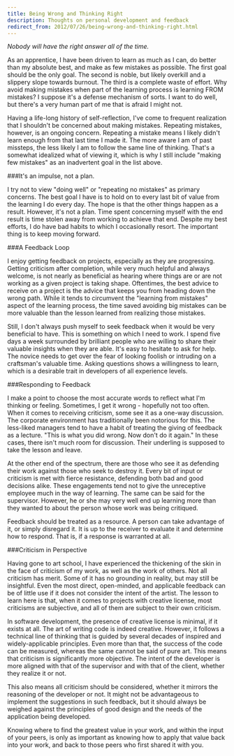 ```yaml
---
title: Being Wrong and Thinking Right
description: Thoughts on personal development and feedback
redirect_from: 2012/07/26/being-wrong-and-thinking-right.html
---
```

*Nobody will have the right answer all of the time.*

As an apprentice, I have been driven to learn as much as I can, do better than my absolute best, and make as few mistakes as possible. The first goal should be the only goal. The second is noble, but likely overkill and a slippery slope towards burnout. The third is a complete waste of effort. Why avoid making mistakes when part of the learning process is learning FROM mistakes? I suppose it's a defense mechanism of sorts. I want to do well, but there's a very human part of me that is afraid I might not.

Having a life-long history of self-reflection, I've come to frequent realization that I shouldn't be concerned about making mistakes. Repeating mistakes, however, is an ongoing concern. Repeating a mistake means I likely didn't learn enough from that last time I made it. The more aware I am of past missteps, the less likely I am to follow the same line of thinking. That's a somewhat idealized what of viewing it, which is why I still include "making few mistakes" as an inadvertent goal in the list above.

###It's an impulse, not a plan.

I try not to view "doing well" or "repeating no mistakes" as primary concerns. The best goal I have is to hold on to every last bit of value from the learning I do every day. The hope is that the other things happen as a result. However, it's not a plan. Time spent concerning myself with the end result is time stolen away from working to achieve that end. Despite my best efforts, I do have bad habits to which I occasionally resort. The important thing is to keep moving forward.

###A Feedback Loop

I enjoy getting feedback on projects, especially as they are progressing. Getting criticism after completion, while very much helpful and always welcome, is not nearly as beneficial as hearing where things are or are not working as a given project is taking shape. Oftentimes, the best advice to receive on a project is the advice that keeps you from heading down the wrong path. While it tends to circumvent the "learning from mistakes" aspect of the learning process, the time saved avoiding big mistakes can be more valuable than the lesson learned from realizing those mistakes.

Still, I don't always push myself to seek feedback when it would be very beneficial to have. This is something on which I need to work. I spend five days a week surrounded by brilliant people who are willing to share their valuable insights when they are able. It's easy to hesitate to ask for help. The novice needs to get over the fear of looking foolish or intruding on a craftsman's valuable time. Asking questions shows a willingness to learn, which is a desirable trait in developers of all experience levels.

###Responding to Feedback

I make a point to choose the most accurate words to reflect what I'm thinking or feeling. Sometimes, I get it wrong - hopefully not too often. When it comes to receiving criticism, some see it as a one-way discussion. The corporate environment has traditionally been notorious for this. The less-liked managers tend to have a habit of treating the giving of feedback as a lecture. "This is what you did wrong. Now don't do it again." In these cases, there isn't much room for discussion. Their underling is supposed to take the lesson and leave.

At the other end of the spectrum, there are those who see it as defending their work against those who seek to destroy it. Every bit of input or criticism is met with fierce resistance, defending both bad and good decisions alike. These engagements tend not to give the unreceptive employee much in the way of learning. The same can be said for the supervisor. However, he or she may very well end up learning more than they wanted to about the person whose work was being critiqued.

Feedback should be treated as a resource. A person can take advantage of it, or simply disregard it. It is up to the receiver to evaluate it and determine how to respond. That is, if a response is warranted at all.

###Criticism in Perspective

Having gone to art school, I have experienced the thickening of the skin in the face of criticism of my work, as well as the work of others. Not all criticism has merit. Some of it has no grounding in reality, but may still be insightful. Even the most direct, open-minded, and applicable feedback can be of little use if it does not consider the intent of the artist. The lesson to learn here is that, when it comes to projects with creative license, most criticisms are subjective, and all of them are subject to their own criticism.

In software development, the presence of creative license is minimal, if it exists at all. The art of writing code is indeed creative. However, it follows a technical line of thinking that is guided by several decades of inspired and widely-applicable principles. Even more than that, the success of the code can be measured, whereas the same cannot be said of pure art. This means that criticism is significantly more objective. The intent of the developer is more aligned with that of the supervisor and with that of the client, whether they realize it or not.

This also means all criticism should be considered, whether it mirrors the reasoning of the developer or not. It might not be advantageous to implement the suggestions in such feedback, but it should always be weighed against the principles of good design and the needs of the application being developed.

Knowing where to find the greatest value in your work, and within the input of your peers, is only as important as knowing how to apply that value back into your work, and back to those peers who first shared it with you.
